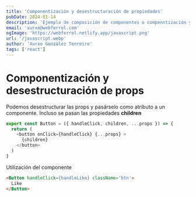 ```yaml
---
title: 'Componentización y desestructuración de propiedades'
pubDate: 2024-01-14
description: 'Ejemplo de composición de componentes o compenntización y, de paso, un ejemplo de desestructuración de las props en React'
email: 'xurxo@webferrol.com'
ogImage: 'https://webferrol.netlify.app/javascript.png'
url: '/javascript.webp'
author: 'Xurxo González Tenreiro'
tags: ['react']
---
```


# Componentización y desestructuración de props

Podemos desestructurar las props y pasárselo como atributo a un componente. Incluso se pasan las propiedades __children__

```js
export const Button = ({ handleClick, children, ...props }) => {
  return (
    <button onClick={handleClick} {...props} >
      {children}
    </button>
  )
}
```
Utilización del componente

```html
<Button handleClick={handleLike} className='btn'>
  Like 
</Button>
```